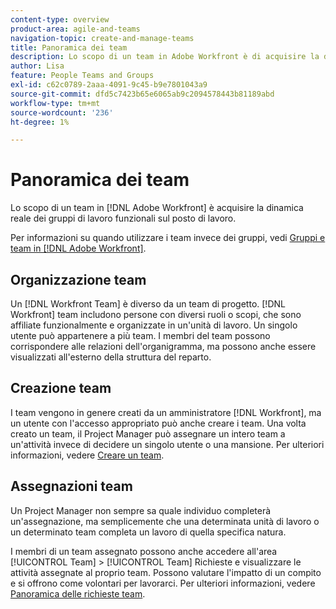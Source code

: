 ```yaml
---
content-type: overview
product-area: agile-and-teams
navigation-topic: create-and-manage-teams
title: Panoramica dei team
description: Lo scopo di un team in Adobe Workfront è di acquisire la dinamica reale dei gruppi di lavoro funzionali sul posto di lavoro.
author: Lisa
feature: People Teams and Groups
exl-id: c62c0789-2aaa-4091-9c45-b9e7801043a9
source-git-commit: dfd5c7423b65e6065ab9c2094578443b81189abd
workflow-type: tm+mt
source-wordcount: '236'
ht-degree: 1%

---
```


# Panoramica dei team

<!-- Audited: 01/2024 -->

Lo scopo di un team in [!DNL Adobe Workfront] è acquisire la dinamica reale dei gruppi di lavoro funzionali sul posto di lavoro.

Per informazioni su quando utilizzare i team invece dei gruppi, vedi [Gruppi e team in [!DNL Adobe Workfront]](../../people-teams-and-groups/work-with-groups-and-teams/understanding-differences-and-similarities-between-groups-and-teams.md).

## Organizzazione team

Un [!DNL Workfront Team] è diverso da un team di progetto. [!DNL Workfront] team includono persone con diversi ruoli o scopi, che sono affiliate funzionalmente e organizzate in un&#39;unità di lavoro. Un singolo utente può appartenere a più team. I membri del team possono corrispondere alle relazioni dell&#39;organigramma, ma possono anche essere visualizzati all&#39;esterno della struttura del reparto.

## Creazione team

I team vengono in genere creati da un amministratore [!DNL Workfront], ma un utente con l&#39;accesso appropriato può anche creare i team. Una volta creato un team, il Project Manager può assegnare un intero team a un&#39;attività invece di decidere un singolo utente o una mansione. Per ulteriori informazioni, vedere [Creare un team](/help/quicksilver/people-teams-and-groups/create-and-manage-teams/create-a-team.md).

## Assegnazioni team

Un Project Manager non sempre sa quale individuo completerà un&#39;assegnazione, ma semplicemente che una determinata unità di lavoro o un determinato team completa un lavoro di quella specifica natura.

I membri di un team assegnato possono anche accedere all&#39;area [!UICONTROL Team] > [!UICONTROL Team] Richieste e visualizzare le attività assegnate al proprio team. Possono valutare l&#39;impatto di un compito e si offrono come volontari per lavorarci. Per ulteriori informazioni, vedere [Panoramica delle richieste team](/help/quicksilver/people-teams-and-groups/work-with-team-requests/team-requests-overview.md).
